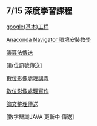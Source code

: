## 7/15 深度學習課程

[google(基本)工程](https://github.com/MyDearGreatTeacher/uTaipei2019)     
  
[Anaconda Navigator 環境安裝教學](https://github.com/SuWeizhe1124/AI-108-2/tree/master/%E5%B7%A5%E7%A8%8B%E7%A8%8B%E5%BC%8F%E8%AC%9B%E7%BE%A9)          
   
[ 演算法傳送 ](https://github.com/SuWeizhe1124/AI-108-2/tree/master/%E6%BC%94%E7%AE%97%E6%B3%95%20%E5%8F%83%E8%80%83)   
  
[數位訊號傳送]

[數位影像處理講義](https://github.com/SuWeizhe1124/AI-108-2/blob/master/%E5%B0%8F%E6%B3%A2%E5%9B%9B%E7%B6%AD.pdf)  

 [ 數位影像處理實作 ](https://github.com/SuWeizhe1124/AI-108-2/blob/master/%E6%95%B8%E4%BD%8D%E5%BD%B1%E5%83%8F%E8%99%95%E7%90%86JAVA.rar) 
 
[ 論文整理傳送 ](https://github.com/SuWeizhe1124/AI-108-2/tree/master/%E8%AB%96%E6%96%87)    

[數字辨識JAVA 更新中 傳送]
